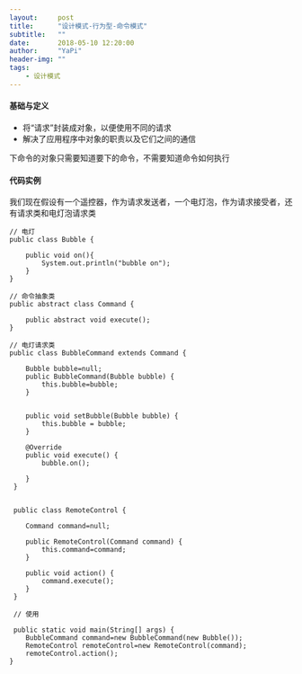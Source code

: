 ```yaml
---
layout:     post
title:      "设计模式-行为型-命令模式"
subtitle:   ""
date:       2018-05-10 12:20:00
author:     "YaPi"
header-img: ""
tags:
    - 设计模式
---
```

#### 基础与定义

- 将“请求”封装成对象，以便使用不同的请求
- 解决了应用程序中对象的职责以及它们之间的通信

下命令的对象只需要知道要下的命令，不需要知道命令如何执行


#### 代码实例
我们现在假设有一个遥控器，作为请求发送者，一个电灯泡，作为请求接受者，还有请求类和电灯泡请求类


```
// 电灯
public class Bubble {

	public void on(){
		System.out.println("bubble on");
	}
}

// 命令抽象类
public abstract class Command {

	public abstract void execute();
}

// 电灯请求类
public class BubbleCommand extends Command {

	Bubble bubble=null;
	public BubbleCommand(Bubble bubble) {
		this.bubble=bubble;
	}


	public void setBubble(Bubble bubble) {
		this.bubble = bubble;
	}

	@Override
	public void execute() {
		bubble.on();

	}
 }


 public class RemoteControl {

	Command command=null;

	public RemoteControl(Command command) {
		this.command=command;
	}

	public void action() {
		command.execute();
	}
 }

 // 使用

 public static void main(String[] args) {
	BubbleCommand command=new BubbleCommand(new Bubble());
	RemoteControl remoteControl=new RemoteControl(command);
	remoteControl.action();
}
```